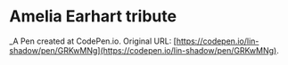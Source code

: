 # Amelia Earhart tribute
 _A Pen created at CodePen.io. Original URL: [https://codepen.io/lin-shadow/pen/GRKwMNg](https://codepen.io/lin-shadow/pen/GRKwMNg).

 